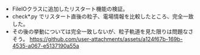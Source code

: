- FileIOクラスに追加したリスタート機能の検証。
- check*.py でリスタート直後の粒子、電場情報を比較したところ、完全一致した。
- その後の挙動については完全一致しないが、粒子軌道を見た限りは問題なさそう。
https://github.com/user-attachments/assets/a124f67b-169b-4535-a067-e5137190a55a


